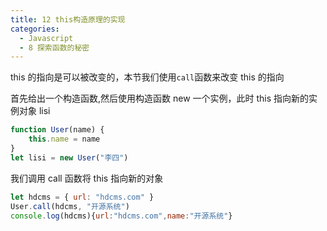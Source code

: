 ```yaml
---
title: 12 this构造原理的实现
categories:
  - Javascript
  - 8 探索函数的秘密
---
```


this 的指向是可以被改变的，本节我们使用`call`函数来改变 this 的指向

首先给出一个构造函数,然后使用构造函数 new 一个实例，此时 this 指向新的实例对象 lisi

```javascript
function User(name) {
	this.name = name
}
let lisi = new User("李四")
```

我们调用 call 函数将 this 指向新的对象

```javascript
let hdcms = { url: "hdcms.com" }
User.call(hdcms, "开源系统")
console.log(hdcms){url:"hdcms.com",name:"开源系统"}
```
